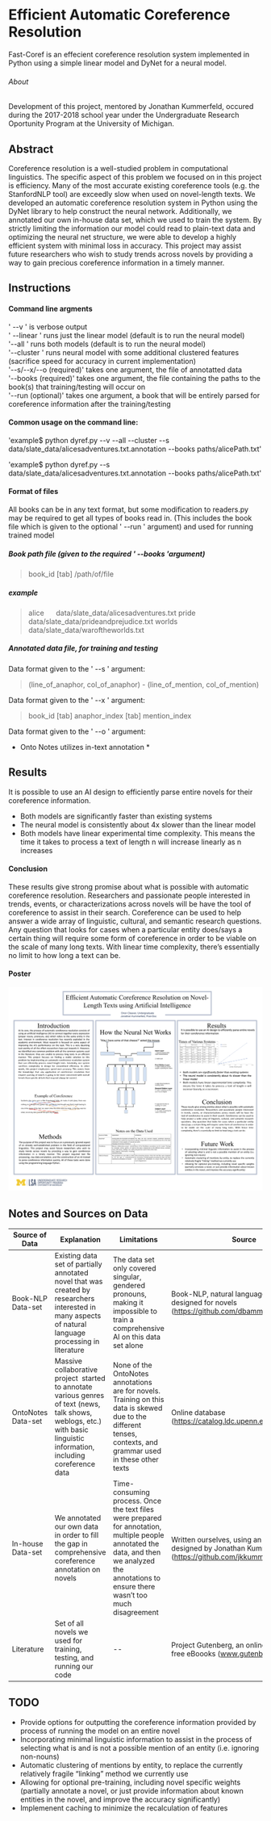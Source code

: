 # Efficient Automatic Coreference Resolution

Fast-Coref is an effecient coreference resolution system implemented in Python using a simple linear model and DyNet for a neural model.  

###### About

Development of this project, mentored by Jonathan Kummerfeld, occured during the 2017-2018 school year under the Undergraduate Research Oportunity Program at the University of Michigan. 

## Abstract 

Coreference resolution is a well-studied problem in computational linguistics. The specific aspect of this problem we focused on in this project is efficiency. Many of the most accurate existing coreference tools (e.g. the StanfordNLP tool) are exceedly slow when used on novel-length texts. We developed an automatic coreference resolution system in Python using the DyNet library to help construct the neural network. Additionally, we annotated our own in-house data set, which we used to train the system. By strictly limiting the information our model could read to plain-text data and optimizing the neural net structure, we were able to develop a highly efficient system with minimal loss in accuracy. This project may assist future researchers who wish to study trends across novels by providing a way to gain precious coreference information in a timely manner. 

## Instructions 

#### Command line argments 

' --v           ' is verbose output  
' --linear    ' runs just the linear model (default is to run the neural model)  
'--all          ' runs both models (default is to run the neural model)  
'--cluster   ' runs neural model with some additional clustered features (sacrifice speed for accuracy in current implementation)  
'--s/--x/--o (required)' takes one argument, the file of annotatted data   
'--books     (required)' takes one argument, the file containing the paths to the book(s) that training/testing will occur on  
'--run          (optional)' takes one argument, a book that will be entirely parsed for coreference information after the training/testing  

#### Common usage on the command line: 

'example$ python dyref.py --v --all --cluster --s data/slate_data/alicesadventures.txt.annotation --books paths/alicePath.txt'
  
'example$ python dyref.py --s data/slate_data/alicesadventures.txt.annotation --books paths/alicePath.txt'

#### Format of files

All books can be in any text format, but some modification to readers.py may be required to get all types of books read in. (This includes the book file which is given to the optional ' --run ' argument) and used for running trained model 

##### Book path file (given to the required ' --books 'argument)
> book_id [tab] /path/of/file

##### example
> alice &nbsp;&nbsp;&nbsp;&nbsp; data/slate_data/alicesadventures.txt
> pride  &nbsp;&nbsp;&nbsp;&nbsp; data/slate_data/prideandprejudice.txt
> worlds &nbsp;&nbsp;&nbsp;&nbsp; data/slate_data/waroftheworlds.txt

##### Annotated data file, for training and testing
Data format given to the ' --s ' argument:
> (line_of_anaphor, col_of_anaphor) - (line_of_mention, col_of_mention)

Data format given to the ' --x ' argument:
> book_id [tab] anaphor_index [tab] mention_index

Data format given to the ' --o ' argument:
* Onto Notes utilizes in-text annotation *

## Results

It is possible to use an AI design to efficiently parse entire novels for their coreference information.

+ Both models are significantly faster than existing systems
+ The neural model is consistently about 4x slower than the linear model
+ Both models have linear experimental time complexity. This means the time it takes to process a text of length n will increase linearly as n increases

#### Conclusion

These results give strong promise about what is possible with automatic coreference resolution. Researchers and passionate people interested in trends, events, or characterizations across novels will be have the tool of coreference to assist in their search. Coreference can be used to help answer a wide array of linguistic, cultural, and semantic research questions. Any question that looks for cases when a particular entity does/says a certain thing will require some form of coreference in order to be viable on the scale of many long texts. With linear time complexity, there’s essentially no limit to how long a text can be.

#### Poster 
![alt text](symposium_poster.png)

## Notes and Sources on Data

| Source of Data | Explanation | Limitations | Source |
|----------------|-------------|-------------|--------|
| Book-NLP Data-set| Existing data set of partially annotated novel that was created by researchers interested in many aspects of natural language processing in literature   | The data set only covered singular, gendered pronouns, making it impossible to train a comprehensive AI on this data set alone | Book-NLP, natural language processor designed for novels (https://github.com/dbamman/book-nlp) |
| OntoNotes Data-set     | Massive collaborative project  started to annotate various genres of text (news, talk shows, weblogs, etc.) with basic linguistic information, including coreference data | None of the OntoNotes annotations are for novels. Training on this data is skewed due to the different tenses, contexts, and grammar used in these other texts | Online database (https://catalog.ldc.upenn.edu/ldc2013t19) |
| In-house Data-set  | We annotated our own data in order to fill the gap in comprehensive coreference annotation on novels | Time-consuming process. Once the text files were prepared for annotation, multiple people annotated the data, and then we analyzed the annotations to ensure there wasn’t too much disagreement | Written ourselves, using an annotation tool designed by Jonathan Kummerfeld (https://github.com/jkkummerfeld/slate) |
| Literature | Set of all novels we used for training, testing, and running our code | -- | Project Gutenberg, an online database of free eBoooks (www.gutenberg.org) |

## TODO

+ Provide options for outputting the coreference information provided by process of running the model on an entire novel
+ Incorporating minimal linguistic information to assist in the process of selecting what is and is not a possible mention of an entity (i.e. ignoring non-nouns)
+ Automatic clustering of mentions by entity, to replace the currently relatively fragile “linking” method we currently use
+ Allowing for optional pre-training, including novel specific weights (partially annotate a novel, or just provide information about known entities in the novel, and improve the accuracy significantly)
+ Implemenent caching to minimize the recalculation of features
